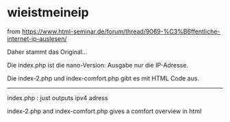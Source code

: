# wieistmeineip
from https://www.html-seminar.de/forum/thread/9069-%C3%B6ffentliche-internet-ip-auslesen/

Daher stammt das Original...


Die index.php ist die nano-Version: Ausgabe nur die IP-Adresse.

Die index-2.php und index-comfort.php gibt es mit HTML Code aus.

---

index.php : just outputs ipv4 adress

index-2.php and index-comfort.php gives a comfort overview in html
